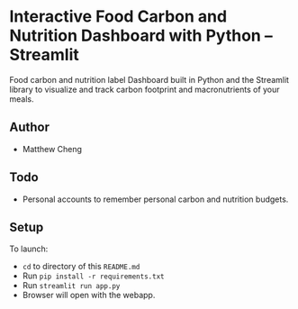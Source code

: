 
# Interactive Food Carbon and Nutrition Dashboard with Python – Streamlit

Food carbon and nutrition label Dashboard built in Python and the Streamlit library to visualize and track carbon footprint and macronutrients of your meals.

## Author
- Matthew Cheng 

## Todo
- Personal accounts to remember personal carbon and nutrition budgets.

## Setup 
To launch:
* `cd` to directory of this `README.md`
* Run `pip install -r requirements.txt`
* Run `streamlit run app.py`
* Browser will open with the webapp.